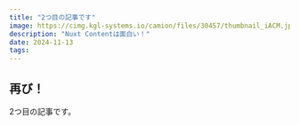 ```yaml
---
title: "2つ目の記事です"
image: https://cimg.kgl-systems.io/camion/files/30457/thumbnail_iACM.jpg?x=1280
description: "Nuxt Contentは面白い！"
date: 2024-11-13
tags:
---
```


## 再び！

2つ目の記事です。
